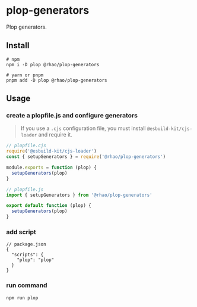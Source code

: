 # plop-generators

Plop generators.

## Install

```shell
# npm
npm i -D plop @rhao/plop-generators

# yarn or pnpm
pnpm add -D plop @rhao/plop-generators
```

## Usage

### create a plopfile.js and configure generators

> If you use a `.cjs` configuration file, you must install `@esbuild-kit/cjs-loader` and require it.

```ts
// plopfile.cjs
require('@esbuild-kit/cjs-loader')
const { setupGenerators } = require('@rhao/plop-generators')

module.exports = function (plop) {
  setupGenerators(plop)
}
```

```ts
// plopfile.js
import { setupGenerators } from '@rhao/plop-generators'

export default function (plop) {
  setupGenerators(plop)
}
```

### add script

```jsonc
// package.json
{
  "scripts": {
    "plop": "plop"
  }
}
```

### run command

```shell
npm run plop
```
